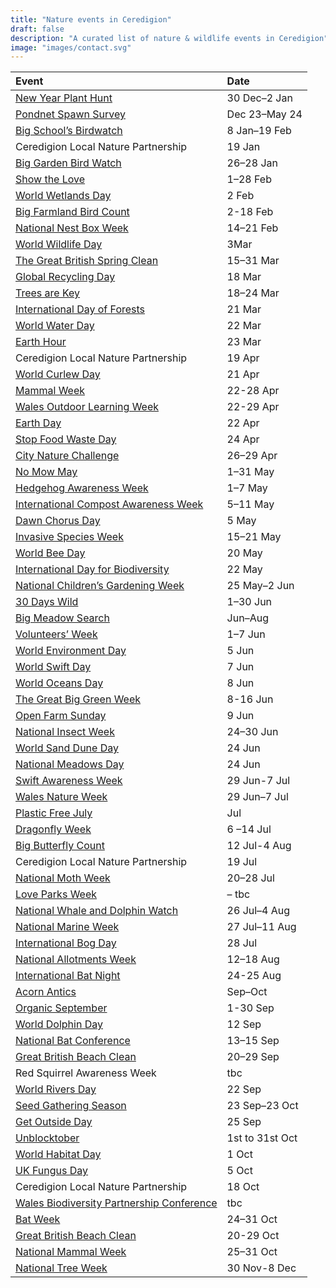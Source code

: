 ```yaml
---
title: "Nature events in Ceredigion"
draft: false
description: "A curated list of nature & wildlife events in Ceredigion"
image: "images/contact.svg"
---
```


| Event                                                                                                                                                                                               | Date          |
| :-------------------------------------------------------------------------------------------------------------------------------------------------------------------------------------------------- | :------------ |
| [New Year Plant Hunt](https://bsbi.org/new-year-plant-hunt)                                                                                                                                         | 30 Dec–2 Jan  |
| [Pondnet Spawn Survey](https://freshwaterhabitats.org.uk/advice-resources/survey-methods-hub/pondnet-spawn-survey/)                                                                                 | Dec 23–May 24 |
| [Big School’s Birdwatch](https://www.rspb.org.uk/whats-happening/get-ready-for-big-schools-birdwatch)                                                                                               | 8 Jan–19 Feb  |
| Ceredigion Local Nature Partnership                                                                                                                                                                 | 19 Jan        |
| [Big Garden Bird Watch](https://www.rspb.org.uk/whats-happening/big-garden-birdwatch)                                                                                                               | 26–28 Jan     |
| [Show the Love](https://www.theclimatecoalition.org/show-the-love)                                                                                                                                  | 1–28 Feb      |
| [World Wetlands Day](https://www.worldwetlandsday.org/)                                                                                                                                             | 2 Feb         |
| [Big Farmland Bird Count](https://www.bfbc.org.uk/)                                                                                                                                                 | 2-18 Feb      |
| [National Nest Box Week](https://www.nestboxweek.com/)                                                                                                                                              | 14–21 Feb     |
| [World Wildlife Day](https://www.wildlifeday.org/en)                                                                                                                                                | 3Mar         |
| [The Great British Spring Clean](https://www.keepbritaintidy.org/get-involved/support-our-campaigns/great-british-spring-clean)                                                                     | 15–31 Mar     |
| [Global Recycling Day](https://www.globalrecyclingday.com/)                                                                                                                                        | 18 Mar        |
| [Trees are Key](https://www.wordforest.org/week/)                                                                                                                                                   | 18–24 Mar     |
| [International Day of Forests](https://www.un.org/en/observances/forests-and-trees-day)                                                                                                             | 21 Mar        |
| [World Water Day](https://www.worldwaterday.org/)                                                                                                                                                   | 22 Mar        |
| [Earth Hour](https://www.wwf.org.uk/earth-hour)                                                                                                                                                     | 23 Mar        |
| Ceredigion Local Nature Partnership                                                                                                                                                                 | 19 Apr        |
| [World Curlew Day](https://www.curlewaction.org/world-curlew-day/)                                                                                                                                    | 21 Apr        |
| [Mammal Week](https://www.mammal.org.uk/events-calendar/category/national-mammal-week-2023/)                                                                                                        | 22-28 Apr     |
| [Wales Outdoor Learning Week](https://www.walescouncilforoutdoorlearning.org/walesoutdoorlearningweek)                                                                                              | 22-29 Apr     |
| [Earth Day](https://www.earthday.org/)                                                                                                                                                              | 22 Apr        |
| [Stop Food Waste Day](https://www.stopfoodwasteday.com/en/index.html)                                                                                                                               | 24 Apr        |
| [City Nature Challenge](https://www.citynaturechallenge.org/)                                                                                                                                      | 26–29 Apr     |
| [No Mow May](https://www.plantlife.org.uk/campaigns/nomowmay/)                                                                                                                                      | 1–31 May      |
| [Hedgehog Awareness Week](https://www.twinkl.co.uk/event/hedgehog-awareness-week-2024)                                                                                                              | 1–7 May       |
| [International Compost Awareness Week](https://www.compostfoundation.org/ICAW/ICAW-Home)                                                                                                            | 5–11 May      |
| [Dawn Chorus Day](https://www.wildlifetrusts.org/dawn-chorus-day)                                                                                                                                   | 5 May         |
| [Invasive Species Week](https://www.nonnativespecies.org/what-can-i-do/invasive-species-week/)                                                                                                      | 15–21 May     |
| [World Bee Day](https://nationaltoday.com/world-bee-day/)                                                                                                                                          | 20 May        |
| [International Day for Biodiversity](https://www.un.org/en/observances/biological-diversity-day)                                                                                                    | 22 May        |
| [National Children’s Gardening Week](https://www.childrensgardeningweek.co.uk/)                                                                                                                     | 25 May–2 Jun  |
| [30 Days Wild](https://www.wildlifetrusts.org/stay-wild)                                                                                                                                            | 1–30 Jun      |
| [Big Meadow Search](https://www.bigmeadowsearch.co.uk/)                                                                                                                                             | Jun–Aug       |
| [Volunteers’ Week](https://volunteersweek.org/about-volunteers-week/what-is-volunteers-week/)                                                                                                       | 1–7 Jun       |
| [World Environment Day](https://www.worldenvironmentday.global/)                                                                                                                                    | 5 Jun         |
| [World Swift Day](https://www.worldswiftday.org/how-to-celebrate-world-swift-day/)                                                                                                                 | 7 Jun         |
| [World Oceans Day](https://worldoceanday.org/event/blue-up-2024/)                                                                                                                                   | 8 Jun         |
| [The Great Big Green Week](https://greatbiggreenweek.com/)                                                                                                                                          | 8-16 Jun      |
| [Open Farm Sunday](https://farmsunday.org/visit-a-farm/dates-for-the-diary)                                                                                                                         | 9 Jun         |
| [National Insect Week](https://www.insectweek.org/)                                                                                                                                                 | 24–30 Jun     |
| [World Sand Dune Day](https://dynamicdunescapes.co.uk/world-sand-dune-day/)                                                                                                                         | 24 Jun        |
| [National Meadows Day](https://meadows.plantlife.org.uk/national-meadows-day/)                                                                                                                      | 24 Jun        |
| [Swift Awareness Week](https://community.rspb.org.uk/ourwork/b/actionfornature/posts/swift-awareness-week-2023-people-powered-swift-conservation)                                                   | 29 Jun-7 Jul  |
| [Wales Nature Week](https://www.biodiversitywales.org.uk/wales-Nature-week)                                                                                                                         | 29 Jun–7 Jul  |
| [Plastic Free July](https://www.plasticfreejuly.org/)                                                                                                                                               | Jul           |
| [Dragonfly Week](https://british-dragonflies.org.uk/what-we-do/outreach-projects/dragonfly-week/)                                                                                                  | 6 –14 Jul     |
| [Big Butterfly Count](https://bigbutterflycount.butterfly-conservation.org/)                                                                                                                        | 12 Jul-4 Aug  |
| Ceredigion Local Nature Partnership                                                                                                                                                                 | 19 Jul        |
| [National Moth Week](https://nationalmothweek.org/)                                                                                                                                                 | 20–28 Jul     |
| [Love Parks Week](https://www.keepbritaintidy.org/get-involved/support-our-campaigns/love-parks-week) | – tbc |
| [National Whale and Dolphin Watch](https://www.seawatchfoundation.org.uk/national-whale-dolphin-watch/) | 26 Jul–4 Aug |
| [National Marine Week](https://www.wildlifetrusts.org/national-marine-week) | 27 Jul–11 Aug |
| [International Bog Day](https://bogday.org/) | 28 Jul |
| [National Allotments Week](https://www.nsalg.org.uk/news/national-allotment-week-2024/) | 12–18 Aug |
| [International Bat Night](https://www.bats.org.uk/support-bats/international-bat-night) | 24-25 Aug |
| [Acorn Antics](https://naturalresources.wales/about-us/news-and-blogs/news/acorn-antics-results-sees-two-schools-awarded-the-golden-acorn-award/?lang=en) | Sep–Oct |
| [Organic September](https://www.soilassociation.org/take-action/organic-living/organic-september/) | 1-30 Sep |
| [World Dolphin Day](https://www.stopthegrind.org/world-dolphin-day) |  12 Sep |
| [National Bat Conference](https://www.bats.org.uk/our-work/conferences-symposia/national-bat-conference) | 13–15 Sep |
| [Great British Beach Clean](https://www.mcsuk.org/what-you-can-do/join-a-beach-clean/great-british-beach-clean/) |  20–29 Sep |
| Red Squirrel Awareness Week | tbc |
| [World Rivers Day](https://worldriversday.com/) | 22 Sep |
| [Seed Gathering Season](https://treecouncil.org.uk/seasonal-campaigns/seed-gathering-season/) | 23 Sep–23 Oct |
| [Get Outside Day](https://getoutside.ordnancesurvey.co.uk/national-getoutside-day/) | 25 Sep |
| [Unblocktober](https://www.unblocktober.org/) | 1st to 31st Oct |
| [World Habitat Day](https://unhabitat.org/events/world-habitat-day-1) | 1 Oct |
| [UK Fungus Day](https://www.ukfungusday.co.uk/) |  5 Oct |
| Ceredigion Local Nature Partnership | 18 Oct |
| [Wales Biodiversity Partnership Conference](https://www.biodiversitywales.org.uk/Events) | tbc |
| [Bat Week](https://batweek.org/) | 24–31 Oct |
| [Great British Beach Clean](https://www.mcsuk.org/what-you-can-do/join-a-beach-clean/great-british-beach-clean/all-about-the-great-british-beach-clean/) | 20-29 Oct |
| [National Mammal Week](https://www.mammal.org.uk/national-mammal-week/national-mammal-week-activities-for-families/) | 25–31 Oct |
| [National Tree Week](https://treecouncil.org.uk/seasonal-campaigns/national-tree-week/) | 30 Nov-8 Dec |
